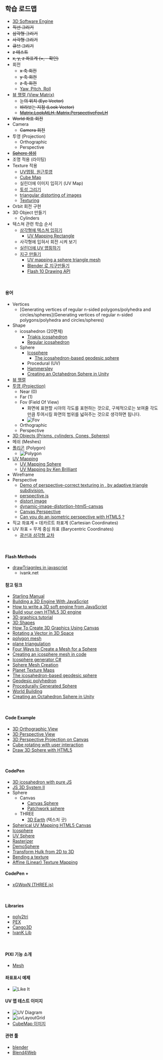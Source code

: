 ## 학습 로드맵

- [3D Software Engine](https://www.davrous.com/category/3d-software-engine/)
- ~~직선 그리기~~
- ~~삼각형 그리기~~
- ~~사각형 그리기~~
- ~~큐브 그리기~~
- ~~z  테스트~~
- ~~x, y, z 좌표계 (+, - 확인)~~
- 회전
  - ~~x 축 회전~~
  - ~~y 축 회전~~
  - ~~z 축 회전~~ 
  - [Yaw, Pitch, Roll](http://planning.cs.uiuc.edu/node102.html)
- [뷰 행렬 (View Matrix)](http://egloos.zum.com/EireneHue/v/984622)
  - ~~눈의 위치 (Eye Vector)~~
  - ~~바라보는 지점 (Look Vector)~~
  - ~~[Matrix.LookAtLH, Matrix.PerspectiveFovLH](http://blog.naver.com/tramper2/100060771566)~~
- ~~World 좌표 회전~~ 
- Camera
  - ~~Camera 회전~~
- 투영 (Projection)
  - Orthographic
  - Perspective
- ~~[Sphere 생성](http://blog.andreaskahler.com/2009/06/creating-icosphere-mesh-in-code.html)~~
- 조명 적용 (라이팅)
- Texture 적용
  - [UV맵핑, 원근투영](http://jidolstar.tistory.com/543)
  - [Cube Map](http://jidolstar.tistory.com/574)
  - 실린더에 이미지 입히기 (UV  Map)
  - [토성 그리기](http://jidolstar.tistory.com/547) 
  - [triangular distorting of images](https://codeslashslashcomment.com/2012/12/12/dynamic-image-distortion-html5-canvas/)
  - [Texturing](http://www8.cs.umu.se/kurser/TDBC07/HT04/handouts/HO-lecture11.pdf)
- Orbit 회전 구현
- 3D Object 만들기
  - Cylinders
- 텍스쳐 관련 학습 순서
  - [삼각형에 텍스쳐 입히기](https://codeslashslashcomment.com/2012/12/12/dynamic-image-distortion-html5-canvas/)
    - [UV Mapping Rectangle](http://jsfiddle.net/pB5A9/1/)
  - 사각형에 입혀서 회전 시켜 보기
  - [실린더에 UV 맵핑하기](http://jidolstar.tistory.com/545)
  - [지구 만들기](https://www.binpress.com/tutorial/creating-an-octahedron-sphere/162)
    - [UV mapping a sphere triangle mesh](https://mft-dev.dk/category/game-engine/)
    - [Blender 로 지구만들기](https://www.davrous.com/2013/06/17/tutorial-part-3-learning-how-to-write-a-3d-soft-engine-in-c-ts-or-js-loading-meshes-exported-from-blender/)
    - [Flash 10 Drawing API](http://www.senocular.com/flash/tutorials/flash10drawingapi/)

<br>

#### 용어

- Vertices
  - [Generating vertices of regular n-sided polygons/polyhedra and circles/spheres](Generating vertices of regular n-sided polygons/polyhedra and circles/spheres)
- Shape
  - icosahedron (20면체)
    - [Triakis icosahedron](https://en.wikipedia.org/wiki/Triakis_icosahedron)
    - [Regular icosahedron](https://en.wikipedia.org/wiki/Regular_icosahedron)
  - Sphere
    - [Icosphere](https://github.com/hughsk/icosphere)
      - [The icosahedron-based geodesic sphere](http://donhavey.com/blog/tutorials/tutorial-3-the-icosahedron-sphere/)
    - Procedural (UV)
    - [Hammersley](http://www.cse.cuhk.edu.hk/~ttwong/papers/udpoint/udpoint.pdf)
    - [Creating an Octahedron Sphere in Unity](https://www.binpress.com/tutorial/creating-an-octahedron-sphere/162)
- [뷰 행렬](http://egloos.zum.com/EireneHue/v/984622)
- [투영 (Projection)](http://egloos.zum.com/EireneHue/v/985792)
  - Near (0)
  - Far (1)
  - Fov (Field Of View)
    - 화면에 표현할 시야의 각도를 표현하는 것으로, 구체적으로는 보여줄 각도만큼 투여시킬 화면의 범위를 넓혀주는 것으로 생각하면 됩니다.
    - ![Fov](http://pds27.egloos.com/pds/201401/29/96/d0136696_52e8ceb27d42d.png) 
  - Orthographic
  - Perspective
- [3D Objects (Prisms, cylinders, Cones, Spheres)](http://www.shmoop.com/basic-geometry/three-d-prisms-cylinders-cones-spheres.html)
- 메쉬 (Meshes)
- [폴리곤](https://en.wikipedia.org/wiki/Polygon_mesh) (Polygon)
  - ![Polygon](https://upload.wikimedia.org/wikipedia/commons/thumb/6/6d/Mesh_overview.svg/720px-Mesh_overview.svg.png)
- [UV Mapping](https://en.wikipedia.org/wiki/UV_mapping)
  - [UV Mapping Sphere](http://mft-dev.dk/uv-mapping-sphere/)
  - [UV Mapping by Ken Brilliant](http://www.yoshii.com/zbrush/tutrial/tutorial01/UV%20Mapping.htm)
- Wireframe
- Perspective
  - [Demo of perspective-correct texturing in <canvas>, by adaptive triangle subdivision.](http://tulrich.com/geekstuff/canvas/perspective.html)
  - [perspective.js](http://www.html5.jp/test/perspective_canvas/demo1_en.html)
  - [distort image](http://jsfiddle.net/rjw57/CJy24/)
  - [dynamic-image-distortion-html5-canvas](https://codeslashslashcomment.com/2012/12/12/dynamic-image-distortion-html5-canvas/)
  - [Canvas Perspective](https://fiddle.jshell.net/prafuitu/8wkvG/8/?utm_source=website&utm_medium=embed&utm_campaign=8wkvG)
  - [Can you do an isometric perspective with HTML5 <canvas>?](http://stackoverflow.com/questions/5186013/can-you-do-an-isometric-perspective-with-html5-canvas)
- 직교 좌표계 = 데카르트 좌표계 (Cartesian Coordinates)
- UV 좌표 = 무게 중심 좌표 (Barycentric Coordinates)
  - [광선과 삼각형 교차](http://mycom333.blogspot.kr/2013/10/intersecting-ray-and-triangle.html)

<br>

#### Flash Methods

- [drawTriagnles in javascript](http://lib.ivank.net/?p=demos&d=pseudo3D)
  - ivank.net

#### 참고 링크

- [Starling Manual](http://manual.starling-framework.org/ko/#_메쉬_meshes)
- [Building a 3D Engine With JavaScript](https://www.sitepoint.com/building-3d-engine-javascript/)
- [How to write a 3D soft engine from JavaScript](https://www.davrous.com/2013/06/13/tutorial-series-learning-how-to-write-a-3d-soft-engine-from-scratch-in-c-typescript-or-javascript/)
- [Build your own HTML5 3D engine](http://www.creativebloq.com/3d/build-your-own-html5-3d-engine-7112935)
- [3D graphics tutorial](http://petercollingridge.appspot.com/3D-tutorial/)
- [3D Shapes](https://www.khanacademy.org/computing/computer-programming/programming-games-visualizations/programming-3d-shapes/a/what-are-3d-shapes)
- [How To Create 3D Graphics Using Canvas](https://msdn.microsoft.com/en-us/library/hh535759(v=vs.85).aspx)
- [Rotating a Vector in 3D Space](http://stackoverflow.com/questions/14607640/rotating-a-vector-in-3d-space)
- [polygon mesh](https://en.wikipedia.org/wiki/Polygon_mesh)
- [plane triangulation](https://github.com/r3mi/poly2tri.js)
- [Four Ways to Create a Mesh for a Sphere](https://gamedevdaily.io/four-ways-to-create-a-mesh-for-a-sphere-d7956b825db4)
- [Creating an icosphere mesh in code](http://blog.andreaskahler.com/2009/06/creating-icosphere-mesh-in-code.html)
- [Icosphere generator C#](http://disq.us/url?url=http%3A%2F%2Fcodescrib.blogspot.com%2F%3AGTwU4dcq96lIEIpJc8INii4ptuY&cuid=104353)
- [Sphere Mesh Creation](http://sol.gfxile.net/sphere/index.html)
- [Planet Texture Maps](http://planetpixelemporium.com/earth.html)
- [The icosahedron-based geodesic sphere](http://donhavey.com/blog/tutorials/tutorial-3-the-icosahedron-sphere/)
- [Geodesic polyhedron](https://en.wikipedia.org/wiki/Geodesic_polyhedron)
- [Procedurally Generated Sphere](http://jacksondunstan.com/articles/1904)
- [World Building](http://pcg.wikidot.com/pcg-algorithm:world-building)
- [Creating an Octahedron Sphere in Unity](http://www.binpress.com/tutorial/creating-an-octahedron-sphere/162)

<br>

#### Code Example

- [3D Orthographic View](http://codepen.io/SitePoint/pen/obapXL)
- [3D Perspective View](http://codepen.io/SitePoint/pen/VeEyvm)
- [3D Perspective Projection on Canvas](http://thecodeplayer.com/walkthrough/3d-perspective-projection-canvas-javascript)
- [Cube rotating with user interaction](https://www.khanacademy.org/computer-programming/cube-rotating-with-user-interaction/5953495622746112)
- [Draw 3D Sphere with HTML5](http://www.bitstorm.it/blog/en/2011/05/3d-sphere-html5-canvas/)

<br>

#### CodePen

- [3D icosahedron with pure JS](https://codepen.io/mcdorli/pen/LkdoZo)
- [JS 3D System II](https://codepen.io/ploom/pen/jVLbJM)
- Sphere
  - Canvas
    - [Canvas Sphere](https://codepen.io/jaburns/pen/nEpjA)
    - [Patchwork sphere](https://codepen.io/enxaneta/pen/rLmKOL)
  - THREE
    - [3D Earth](https://codepen.io/bartuc/pen/yMMyav) (텍스처 굿)
- [Spherical UV Mapping HTML5 Canvas](https://codepen.io/jonbrennecke/pen/zqDaj/)
- [Icosphere](https://github.com/hughsk/icosphere)
- [UV Sphere](http://codepen.io/mcdorli/pen/NAByWV)
- [Rasterizer](http://codepen.io/tholman/pen/qLsCb)
- [DemoSphere](http://codepen.io/tmrDevelops/pen/gabRKW)
- [Transform Hulk from 2D to 3D](http://codepen.io/yangfan44777/pen/psvmB)
- [Bending a texture](http://codepen.io/killroy/pen/QEoELB)
- [Affine (Linear) Texture Mapping](http://codepen.io/neur0sys/pen/LWBWYm)

#### CodePen +

- [xGWqxN (THREE.js)](http://codepen.io/seyself/pen/xGWqxN)

<br>

#### Libraries

- [poly2tri](https://github.com/r3mi/poly2tri.js)
- [PEX](https://vorg.github.io/pex/)
- [Cango3D](http://www.arc.id.au/Canvas3DGraphics.html)
- [IvanK Lib](http://lib.ivank.net/)

<br>

#### PIXI 기능 소개

- [Mesh](http://wow.techbrood.com/fiddle/31419)

#### 좌표표시 예제

- ![Like It](https://i.stack.imgur.com/rQfnu.png)

#### UV 맵 테스트 이미지

- ![UV Diagram](https://philromeodesign.files.wordpress.com/2015/05/custom_uv_diag.png?w=400&h=400)
- ![uvLayoutGrid](https://people.cs.clemson.edu/~tadavis/cs809/uvLayoutGrid.png)
- [CubeMap 이미지](http://www.humus.name/index.php?page=Textures&&start=32)

#### 관련 툴

- [blender](https://docs.blender.org/manual/ko/dev/index.html)
- [Blend4Web](https://www.blend4web.com/en/)